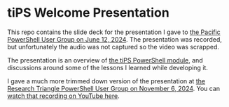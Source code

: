 # tiPS Welcome Presentation

This repo contains the slide deck for the presentation I gave to [the Pacific PowerShell User Group on June 12, 2024](https://www.meetup.com/pacific-powershell-user-group/events/301530283/).
The presentation was recorded, but unfortunately the audio was not captured so the video was scrapped.

The presentation is an overview of [the tiPS PowerShell module](https://github.com/deadlydog/PowerShell.tiPS), and discussions around some of the lessons I learned while developing it.

I gave a much more trimmed down version of the presentation at [the Research Triangle PowerShell User Group on November 6, 2024](https://www.meetup.com/research-triangle-powershell-users-group/events/304331467/).
You can [watch that recording on YouTube here](https://www.youtube.com/watch?v=Rp3sOKTnGrE).
